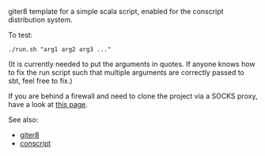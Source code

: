 giter8 template for a simple scala script, enabled for the conscript
distribution system.

To test:

    ./run.sh "arg1 arg2 arg3 ..."

(It is currently needed to put the arguments in quotes. If anyone knows how to
fix the run script such that multiple arguments are correctly passed to sbt,
feel free to fix.)

If you are behind a firewall and need to clone the project via a SOCKS proxy,
have a look at [this
page](http://www.mikeheijmans.com/sysadmin/2014/08/12/proxy-ssh-over-socks/).

See also:

* [giter8](http://www.foundweekends.org/giter8/)
* [conscript](http://www.foundweekends.org/conscript/)
